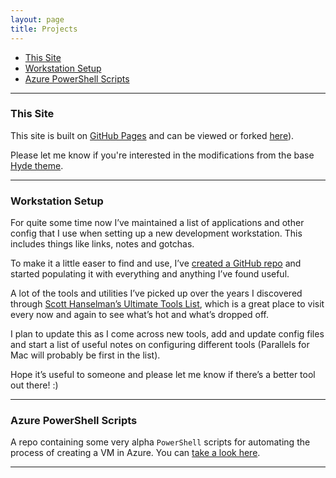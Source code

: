 ```yaml
---
layout: page
title: Projects
---
```


- [This Site](#this-site)
- [Workstation Setup](#workstation-setup)
- [Azure PowerShell Scripts](#azure-ps-scripts)

---

<a name="this-site"></a>
### This Site

This site is built on [GitHub Pages](https://pages.github.com) and can be viewed or forked [here](https://github.com/GianLorenzetto/GianLorenzetto.github.io)).

Please let me know if you're interested in the modifications from the base [Hyde theme](https://github.com/poole/hyde).

---

<a name="workstation-setup"></a>
### Workstation Setup

For quite some time now I’ve maintained a list of applications and other config that I use when setting up a new development workstation. This includes things like links, notes and gotchas.

To make it a little easer to find and use, I’ve [created a GitHub repo](https://github.com/gianlorenzetto/setup) and started populating it with everything and anything I’ve found useful.

A lot of the tools and utilities I’ve picked up over the years I discovered through [Scott Hanselman’s Ultimate Tools List](http://hanselman.com/tools), which is a great place to visit every now and again to see what’s hot and what’s dropped off.

I plan to update this as I come across new tools, add and update config files and start a list of useful notes on configuring different tools (Parallels for Mac will probably be first in the list).

Hope it’s useful to someone and please let me know if there’s a better tool out there! :)

---

<a name="azure-ps-scripts"></a>
### Azure PowerShell Scripts

A repo containing some very alpha `PowerShell` scripts for automating the process of creating a VM in Azure. You can [take a look here](https://github.com/GianLorenzetto/azure).

---